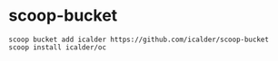 # scoop-bucket

```
scoop bucket add icalder https://github.com/icalder/scoop-bucket
scoop install icalder/oc
```
